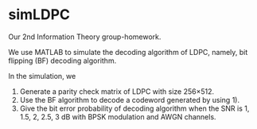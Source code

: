 # simLDPC
Our 2nd Information Theory group-homework. 

We use MATLAB to simulate the decoding algorithm of LDPC, namely, bit flipping (BF) decoding algorithm. 

In the simulation, we
1) 	Generate a parity check matrix of LDPC with size 256×512.
2) Use the BF algorithm to decode a codeword generated by using 1).
3) Give the bit error probability of decoding algorithm when the SNR is 1, 1.5, 2, 2.5, 3 dB with BPSK modulation and AWGN channels.
